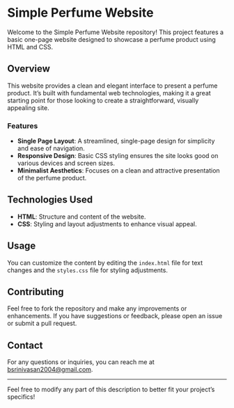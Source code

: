 # Simple Perfume Website

Welcome to the Simple Perfume Website repository! This project features a basic one-page website designed to showcase a perfume product using HTML and CSS.

## Overview

This website provides a clean and elegant interface to present a perfume product. It’s built with fundamental web technologies, making it a great starting point for those looking to create a straightforward, visually appealing site.

### Features

- **Single Page Layout**: A streamlined, single-page design for simplicity and ease of navigation.
- **Responsive Design**: Basic CSS styling ensures the site looks good on various devices and screen sizes.
- **Minimalist Aesthetics**: Focuses on a clean and attractive presentation of the perfume product.

## Technologies Used

- **HTML**: Structure and content of the website.
- **CSS**: Styling and layout adjustments to enhance visual appeal.

## Usage

You can customize the content by editing the `index.html` file for text changes and the `styles.css` file for styling adjustments. 

## Contributing

Feel free to fork the repository and make any improvements or enhancements. If you have suggestions or feedback, please open an issue or submit a pull request.

## Contact

For any questions or inquiries, you can reach me at [bsrinivasan2004@gmail.com](mailto:bsrinivasan2004@gmail.com).

---

Feel free to modify any part of this description to better fit your project’s specifics!
